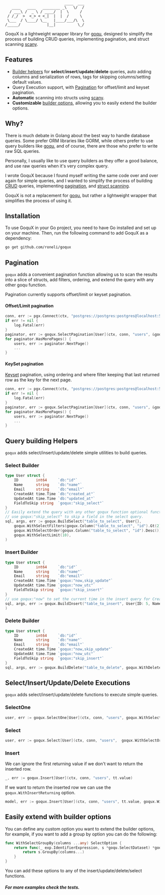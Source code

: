 ```
                           ____  ___
   ____   ____   ________ _\   \/  /
  / ___\ /  _ \ / ____/  |  \     / 
 / /_/  >  <_> < <_|  |  |  /     \ 
 \___  / \____/ \__   |____/___/\  \
/_____/            |__|          \_/
```

GoquX is a lightweight wrapper library for [goqu](https://github.com/doug-martin/goqu), 
designed to simplify the process of building CRUD queries, implementing pagination, and struct scanning [scany](https://github.com/georgysavva/scany).

## Features

- [Builder helpers](#query-building-helpers) for **select**/**insert**/**update**/**delete** queries, auto adding columns and serialization of rows, tags for skipping columns/setting default values.
- Query Execution support, with [Pagination](#pagination) for offset/limit and keyset pagination.
- **Automatic** scanning into structs using [scany](https://github.com/georgysavva/scany). 
- **Customizable** [builder options](#easily-extend-with-builder-options), allowing you to easily extend the builder options.

## Why?

There is much debate in Golang about the best way to handle database queries. Some prefer ORM libraries like GORM,
while others prefer to use query builders like [goqu](https://github.com/doug-martin/goqu), and of course, there are those who prefer to write raw SQL queries.

Personally, I usually like to use query builders as they offer a good balance, and use raw queries when it's very complex query.

I wrote GoquX because I found myself writing the same code over and over again for simple queries,  and I wanted to simplify 
the process of building [CRUD](#query-building-helpers) queries, implementing [pagination](#pagination), and [struct scanning](#select).

GoquX is not a replacement for [goqu](https://github.com/doug-martin/goqu), but rather a lightweight wrapper that simplifies the process of using it.


## Installation

To use GoquX in your Go project, you need to have Go installed and set up on your machine. Then, run the following command to add GoquX as a dependency:

```bash
go get github.com/roneli/goqux
```

## Pagination

`goqux` adds a convenient pagination function allowing us to scan the results into a slice of structs, add filters, ordering, 
and extend the query with any other goqu function.

Pagination currently supports offset/limit or keyset pagination.

#### Offset/Limit pagination

```go 
conn, err := pgx.Connect(ctx, "postgres://postgres:postgres@localhost:5432/postgres")
if err != nil {
    log.Fatal(err)
}
paginator, err := goqux.SelectPagination[User](ctx, conn, "users", &goqux.PaginationOptions{ PageSize: 100}, goqux.WithSelectFilters(goqux.Column("users", "id").Eq(2)))
for paginator.HasMorePages() {
    users, err := paginator.NextPage()
    ...
}
```
#### KeySet pagination

[Keyset](https://www.cockroachlabs.com/docs/stable/pagination.html#:~:text=Keyset%20pagination%20(also%20known%20as,of%20WHERE%20and%20LIMIT%20clauses.)) pagination, using ordering and where filter keeping that last returned row as the key for the next page.

```go
conn, err := pgx.Connect(ctx, "postgres://postgres:postgres@localhost:5432/postgres")
if err != nil {
    log.Fatal(err)
}
paginator, err := goqux.SelectPagination[User](ctx, conn, "users", &goqux.PaginationOptions{ PageSize: 100, Keyset:["id"]}, goqux.WithSelectFilters(goqux.Column("users", "id").Eq(2)))
for paginator.HasMorePages() {
    users, err := paginator.NextPage()
    ...
}
```


## Query building Helpers

`goqux` adds select/insert/update/delete simple utilities to build queries.

### Select Builder

```go
type User struct {
    ID        int64     `db:"id"`
    Name      string    `db:"name"`
    Email     string    `db:"email"`
    CreatedAt time.Time `db:"created_at"`
    UpdatedAt time.Time `db:"updated_at"`
    FieldToSkip string  `goqux:"skip_select"`
}
// Easily extend the query with any other goqux function optional functions that get access to the query builder.
// use goqux:"skip_select" to skip a field in the select query.
sql, args, err := goqux.BuildSelect("table_to_select", User{},
    goqux.WithSelectFilters(goqux.Column("table_to_select", "id").Gt(2)),
    goqux.WithSelectOrder(goqux.Column("table_to_select", "id").Desc()),
    goqux.WithSelectLimit(10),
)
```

### Insert Builder

```go
type User struct {
    ID        int64     `db:"id"`
    Name      string    `db:"name"`
    Email     string    `db:"email"`
    CreatedAt time.Time `goqux:"now,skip_update"`
    UpdatedAt time.Time `goqux:"now_utc"`
    FieldToSkip string  `goqux:"skip_insert"`
}
// use goqux:"now" to set the current time in the insert query for CreatedAt, and goqux:"now_utc" to set the current time in UTC for UpdatedAt. 
sql, args, err := goqux.BuildInsert("table_to_insert", User{ID: 5, Name: "test", Email: "test@test.com"}, goqu.WithReturningAll()),
)
```

### Delete Builder

```go
type User struct {
    ID        int64     `db:"id"`
    Name      string    `db:"name"`
    Email     string    `db:"email"`
    CreatedAt time.Time `goqux:"now,skip_update"`
    UpdatedAt time.Time `goqux:"now_utc"`
    FieldToSkip string  `goqux:"skip_insert"`
}
sql, args, err := goqux.BuildDelete("table_to_delete", goqux.WithDeleteFilters(goqux.Column("delete_models", "int_field").Eq(1), goqu.WithReturningAll()))
```

## Select/Insert/Update/Delete Executions

`goqux` adds select/insert/update/delete functions to execute simple queries.

### SelectOne
```go
user, err := goqux.SelectOne[User](ctx, conn, "users", goqux.WithSelectFilters(goqux.Column("users", "id").Eq(2)))
```

### Select
```go
user, err := goqux.Select[User](ctx, conn, "users",  goqux.WithSelectOrder(goqu.C("id").Asc()))
```

### Insert

We can ignore the first returning value if we don't want to return the inserted row.
```go
_, err := goqux.Insert[User](ctx, conn, "users", tt.value)
```

If we want to return the inserted row we can use the `goqux.WithInsertReturning` option.
```go
model, err := goqux.Insert[User](ctx, conn, "users", tt.value, goqux.WithInsertDialect("postgres"), goqux.WithInsertReturning("username", "password", "email"))
```


## Easily extend with builder options
You can define any custom option you want to extend the builder options, for example, if you want to add a group by option you can do the following:
```go
func WithSelectGroupBy(columns ...any) SelectOption {
	return func(_ exp.IdentifierExpression, s *goqu.SelectDataset) *goqu.SelectDataset {
		return s.GroupBy(columns...)
	}
}
```

You can add these options to any of the insert/update/delete/select functions.


##### For more examples check the tests.